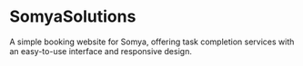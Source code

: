 # SomyaSolutions
A simple booking website for Somya, offering task completion services with an easy-to-use interface and responsive design.
